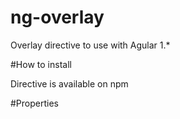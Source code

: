 # ng-overlay
Overlay directive to use with Agular 1.*

#How to install

Directive is available on npm

#Properties
